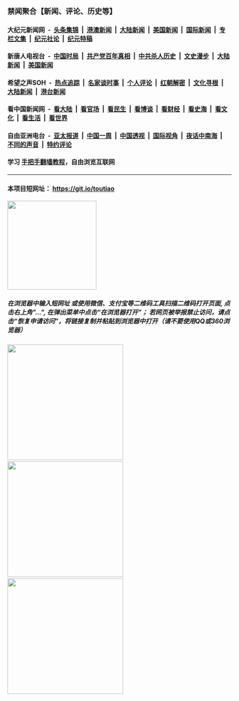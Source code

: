 ### 禁闻聚合【新闻、评论、历史等】

#### 大纪元新闻网 &nbsp;-&nbsp; [头条集锦](indexes/E头条集锦.md?t=02120611) &nbsp;|&nbsp; [港澳新闻](indexes/E港澳新闻.md?t=02120611)  &nbsp;|&nbsp; [大陆新闻](indexes/E大陆新闻.md?t=02120611) &nbsp;|&nbsp; [美国新闻](indexes/E美国新闻.md?t=02120611) &nbsp;|&nbsp; [国际新闻](indexes/E国际新闻.md?t=02120611) &nbsp;|&nbsp; [专栏文集](indexes/E专栏文集.md?t=02120611) &nbsp;|&nbsp; [纪元社论](indexes/E纪元社论.md?t=02120611) &nbsp;|&nbsp; [纪元特稿](indexes/E纪元特稿.md?t=02120611) 

#### 新唐人电视台 &nbsp;-&nbsp; [中国时局](indexes/N中国时局.md?t=02120611) &nbsp;|&nbsp; [共产党百年真相](indexes/N共产党百年真相.md?t=02120611) &nbsp;|&nbsp; [中共杀人历史](indexes/N中共杀人历史.md?t=02120611) &nbsp;|&nbsp; [文史漫步](indexes/N文史漫步.md?t=02120611) &nbsp;|&nbsp; [大陆新闻](indexes/N大陆新闻.md?t=02120611) &nbsp;|&nbsp; [美国新闻](indexes/N美国新闻.md?t=02120611)

#### 希望之声SOH &nbsp;-&nbsp; [热点追踪](indexes/H热点追踪.md?t=02120611) &nbsp;|&nbsp; [名家谈时事](indexes/H名家谈时事.md?t=02120611) &nbsp;|&nbsp; [个人评论](indexes/H个人评论.md?t=02120611)  &nbsp;|&nbsp; [红朝解密](indexes/H红朝解密.md?t=02120611) &nbsp;|&nbsp; [文化寻根](indexes/H文化寻根.md?t=02120611) &nbsp;|&nbsp; [大陆新闻](indexes/H大陆新闻.md?t=02120611) &nbsp;|&nbsp; [港台新闻](indexes/H港台新闻.md?t=02120611)

#### 看中国新闻网 &nbsp;-&nbsp; [看大陆](indexes/S看大陆.md?t=02120611) &nbsp;|&nbsp; [看官场](indexes/S看官场.md?t=02120611) &nbsp;|&nbsp; [看民生](indexes/S看民生.md?t=02120611)  &nbsp;|&nbsp; [看博谈](indexes/S看博谈.md?t=02120611) &nbsp;|&nbsp; [看财经](indexes/S看财经.md?t=02120611) &nbsp;|&nbsp; [看史海](indexes/S看史海.md?t=02120611) &nbsp;|&nbsp; [看文化](indexes/S看文化.md?t=02120611) &nbsp;|&nbsp; [看生活](indexes/S看生活.md?t=02120611) &nbsp;|&nbsp; [看世界](indexes/S看世界.md?t=02120611)

#### 自由亚洲电台 &nbsp;-&nbsp; [亚太报道](indexes/R亚太报道.md?t=02120611) &nbsp;|&nbsp; [中国一周](indexes/R中国一周.md?t=02120611) &nbsp;|&nbsp; [中国透视](indexes/R中国透视.md?t=02120611)  &nbsp;|&nbsp; [国际视角](indexes/R国际视角.md?t=02120611) &nbsp;|&nbsp; [夜话中南海](indexes/R夜话中南海.md?t=02120611) &nbsp;|&nbsp; [不同的声音](indexes/R不同的声音.md?t=02120611) &nbsp;|&nbsp; [特约评论](indexes/R特约评论.md?t=02120611)

#### 学习 [手把手翻墙教程](https://github.com/gfw-breaker/guides/wiki)，自由浏览互联网

----

#### 本项目短网址： https://git.io/toutiao
<img src="https://raw.githubusercontent.com/gfw-breaker/banned-news/master/scripts/img/qr.png" width="200px"/>  

##### 在浏览器中输入短网址 或使用微信、支付宝等二维码工具扫描二维码打开页面, 点击右上角"...", 在弹出菜单中点击“在浏览器打开”； 若网页被举报禁止访问，请点击“恢复申请访问”，将链接复制并粘贴到浏览器中打开（请不要使用QQ或360浏览器）

<img src="https://raw.githubusercontent.com/gfw-breaker/banned-news/master/scripts/img/1.png" width="260px"/> &nbsp; <img src="https://raw.githubusercontent.com/gfw-breaker/banned-news/master/scripts/img/2.png" width="260px"/> &nbsp; <img src="https://raw.githubusercontent.com/gfw-breaker/banned-news/master/scripts/img/3.png" width="260px"/>
